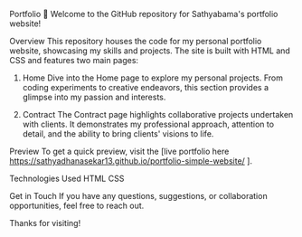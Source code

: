  Portfolio 
🚀 Welcome to the GitHub repository for Sathyabama's portfolio website!

Overview
This repository houses the code for my personal portfolio website, showcasing my skills and projects. The site is built with HTML and CSS and features two main pages:

1. Home
Dive into the Home page to explore my personal projects. From coding experiments to creative endeavors, this section provides a glimpse into my passion and interests.

2. Contract
The Contract page highlights collaborative projects undertaken with clients. It demonstrates my professional approach, attention to detail, and the ability to bring clients' visions to life.

Preview
To get a quick preview, visit the [live portfolio here  https://sathyadhanasekar13.github.io/portfolio-simple-website/  ].

Technologies Used
HTML
CSS

Get in Touch
If you have any questions, suggestions, or collaboration opportunities, feel free to reach out.

Thanks for visiting!

